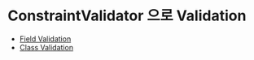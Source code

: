 # ConstraintValidator 으로 Validation

* [Field  Validation](https://github.com/cheese10yun/blog-sample/blob/master/custom-validation/docs/field-validation.md)
* [Class Validation](https://github.com/cheese10yun/blog-sample/blob/master/custom-validation/docs/class-validation.md)